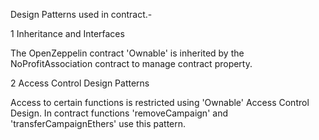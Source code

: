 Design Patterns used in contract.-


1 Inheritance and Interfaces

The OpenZeppelin contract 'Ownable' is inherited by the NoProfitAssociation contract to manage contract property.

2 Access Control Design Patterns

Access to certain functions is restricted using 'Ownable' Access Control Design. In contract functions 'removeCampaign' and 'transferCampaignEthers' use this pattern.